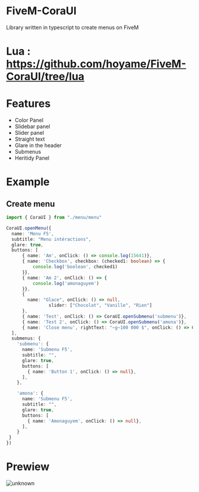 # FiveM-CoraUI
Library written in typescript to create menus on FiveM

# Lua : https://github.com/hoyame/FiveM-CoraUI/tree/lua

# Features

- Color Panel
- Slidebar panel
- Slider panel
- Straight text
- Glare in the header
- Submenus
- Heritidy Panel

# Example 
## Create menu
```ts
import { CoraUI } from "./menu/menu"

CoraUI.openMenu({
  name: 'Menu F5',
  subtitle: "Menu intéractions",
  glare: true,
  buttons: [
      { name: 'Am', onClick: () => console.log(15641)},
      { name: 'Checkbox', checkbox: (checked1: boolean) => {
          console.log('boolean', checked1)
      }},
      { name: 'Am 2', onClick: () => {
          console.log('amonaguyem')
      }},
      { 
        name: "Glace", onClick: () => null, 
				slider: ["Chocolat", "Vanille", "Rien"]
      },
      { name: 'Test', onClick: () => CoraUI.openSubmenu('submenu')},
      { name: 'Test 2', onClick: () => CoraUI.openSubmenu('amona')},
      { name: 'Close menu', rightText: "~g~100 000 $", onClick: () => CoraUI.closeMenu()},
  ],
  submenus: {
    'submenu': {
      name: 'Submenu F5',
      subtitle: "",
      glare: true, 
      buttons: [
        { name: 'Button 1', onClick: () => null},
      ],
    },

    'amona': {
      name: 'Submenu F5',
      subtitle: "",
      glare: true, 
      buttons: [
        { name: 'Amonaguyem', onClick: () => null},
      ],
    }
 }
})
```
# Prewiew
![unknown](https://cdn.discordapp.com/attachments/836192469359394856/842524671185911818/unknown.png)
